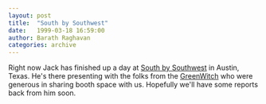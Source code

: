 ```yaml
---
layout: post
title:  "South by Southwest"
date:   1999-03-18 16:59:00
author: Barath Raghavan
categories: archive
---
```


Right now Jack has finished up a day at [South by Southwest](https://web.archive.org/web/19990504185130/http://sxsw.com/)
in Austin, Texas.
He's there presenting with the folks from the [GreenWitch](https://web.archive.org/web/19990508212821/http://www.greenwitch.com/) who were generous
in sharing booth space with us.
Hopefully we'll have some reports back from him soon. 